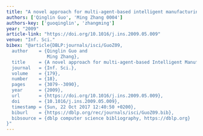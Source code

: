 ```yaml
---
title: "A novel approach for multi-agent-based intelligent manufacturing system"
authors: ['Qinglin Guo', 'Ming Zhang 0004']
authors-key: ['guoqinglin', 'zhangming']
year: "2009"
article-link: "https://doi.org/10.1016/j.ins.2009.05.009"
venue: "Inf. Sci."
bibex: "@article{DBLP:journals/isci/GuoZ09,
  author    = {Qinglin Guo and
               Ming Zhang},
  title     = {A novel approach for multi-agent-based Intelligent Manufacturing System},
  journal   = {Inf. Sci.},
  volume    = {179},
  number    = {18},
  pages     = {3079--3090},
  year      = {2009},
  url       = {https://doi.org/10.1016/j.ins.2009.05.009},
  doi       = {10.1016/j.ins.2009.05.009},
  timestamp = {Sun, 22 Oct 2017 12:40:50 +0200},
  biburl    = {https://dblp.org/rec/journals/isci/GuoZ09.bib},
  bibsource = {dblp computer science bibliography, https://dblp.org}
}"
---
```

